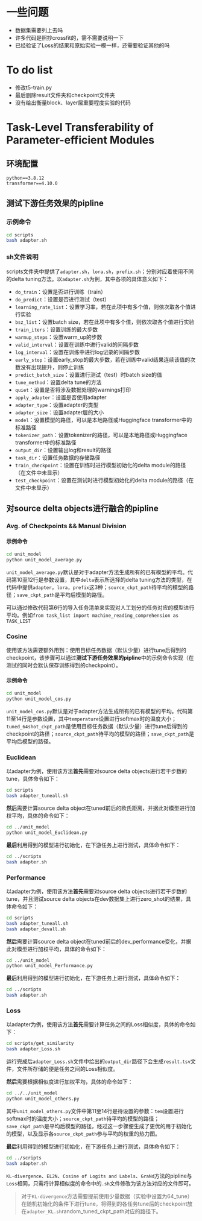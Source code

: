 # 一些问题

- 数据集需要列上去吗
- 许多代码是照抄crossfit的，需不需要说明一下
- 已经验证了Loss的结果和原始实验一模一样，还需要验证其他的吗





# To do list

- 修改t5-train.py
- 最后删除result文件夹和checkpoint文件夹
- 没有给出衡量block、layer层重要程度实验的代码





# Task-Level Transferability of Parameter-efficient Modules

## 环境配置

```
python==3.8.12
transformer==4.10.0
```


## 测试下游任务效果的pipline

### 示例命令

```bash
cd scripts
bash adapter.sh
```

### sh文件说明

scripts文件夹中提供了`adapter.sh`，`lora.sh`，`prefix.sh`；分别对应着使用不同的delta tuning方法。以`adapter.sh`为例，其中各项的具体意义如下：

- `do_train`：设置是否进行训练（train）
- `do_predict`：设置是否进行测试（test）
- `learning_rate_list`：设置学习率，若在此项中有多个值，则依次取各个值进行实验
- `bsz_list`：设置batch size，若在此项中有多个值，则依次取各个值进行实验
- `train_iters`：设置训练的最大步数
- `warmup_steps`：设置warm_up的步数
- `valid_interval`：设置在训练中进行valid的间隔步数
- `log_interval`：设置在训练中进行log记录的间隔步数
- `early_stop`：设置early_stop的最大步数，若在训练中valid结果连续该值的次数没有出现提升，则停止训练
- `predict_batch_size`：设置进行测试（test）时batch size的值
- `tune_method`：设置delta tune的方法
- `quiet`：设置是否将涉及数据处理的warnings打印
- `apply_adapter`：设置是否使用adapter
- `adapter_type`：设置adapter的类型
- `adapter_size`：设置adapter层的大小
- `model`：设置模型的路径，可以是本地路径或Huggingface transformer中的标准路径
- `tokenizer_path`：设置tokenizer的路径，可以是本地路径或Huggingface transformer中的标准路径
- `output_dir`：设置输出log和result的路径
- `task_dir`：设置任务数据的存储路径
- `train_checkpoint`：设置在训练时进行模型初始化的delta module的路径（在文件中未显示）
- `test_checkpoint`：设置在测试时进行模型初始化的delta module的路径（在文件中未显示）



## 对source delta objects进行融合的pipline

### Avg. of Checkpoints && Manual Division

#### 示例命令

```bash
cd unit_model
python unit_model_average.py
```

`unit_model_average.py`默认是对于adapter方法生成所有的已有模型的平均。代码第10至12行是参数设置，其中`delta`表示所选择的delta tuning方法的类型，在代码中提供`adapter`，`lora`，`prefix`这3种；`source_ckpt_path`待平均的模型的路径；`save_ckpt_path`是平均后模型的路径。

可以通过修改代码第6行的导入任务清单来实现对人工划分的任务对应的模型进行平均。例如`from task_list import machine_reading_comprehension as TASK_LIST`

### Cosine

使用该方法需要额外用到：使用目标任务数据（默认少量）进行tune后得到的checkpoint，该步骤可以通过**测试下游任务效果的pipline**中的示例命令实现（在测试的同时会默认保存训练得到的checkpoint）。

#### 示例命令

```bash
cd unit_model
python unit_model_cos.py
```

`unit_model_cos.py`默认是对于adapter方法生成所有的已有模型的平均。代码第11至14行是参数设置，其中`temperature`设置进行softmax时的温度大小；`tuned_64shot_ckpt_path`是使用目标任务数据（默认少量）进行tune后得到的checkpoint的路径；`source_ckpt_path`待平均的模型的路径；`save_ckpt_path`是平均后模型的路径。

### Euclidean

以adapter为例，使用该方法**首先**需要对source delta objects进行若干步数的tune，具体命令如下：

```bash
cd scripts
bash adapter_tuneall.sh
```

**然后**需要计算source delta object在tuned前后的欧氏距离，并据此对模型进行加权平均，具体的命令如下：

```bash
cd ../unit_model
python unit_model_Euclidean.py
```

**最后**利用得到的模型进行初始化，在下游任务上进行测试，具体命令如下：

```bash
cd ../scripts
bash adapter.sh
```

### Performance

以adapter为例，使用该方法**首先**需要对source delta objects进行若干步数的tune，并且测试source delta objects在dev数据集上进行zero_shot的结果，具体命令如下：

```bash
cd scripts
bash adapter_tuneall.sh
bash adapter_devall.sh
```

**然后**需要计算source delta object在tuned前后的dev_performance变化，并据此对模型进行加权平均，具体的命令如下：

```bash
cd ../unit_model
python unit_model_Performance.py
```

**最后**利用得到的模型进行初始化，在下游任务上进行测试，具体命令如下：

```bash
cd ../scripts
bash adapter.sh
```

### Loss

以adapter为例，使用该方法**首先**需要计算任务之间的Loss相似度，具体的命令如下：

```bash
cd scripts/get_similarity
bash adapter_Loss.sh
```

运行完成后`adapter_Loss.sh`文件中给出的`output_dir`路径下会生成`result.tsv`文件，文件所存储的便是任务之间的Loss相似度。

**然后**需要根据相似度进行加权平均，具体的命令如下：

```bash
cd ../../unit_model
python unit_model_others.py
```

其中`unit_model_others.py`文件中第11至14行是待设置的参数：`tem`设置进行softmax时的温度大小；`source_ckpt_path`待平均的模型的路径；`save_ckpt_path`是平均后模型的路径，经过这一步骤便生成了更优的用于初始化的模型，以及显示各`source_ckpt_path`参与平均的权重的热力图。

**最后**利用得到的模型进行初始化，在下游任务上进行测试，具体命令如下：

```bash
cd ../scripts
bash adapter.sh
```

`KL-divergence`、`EL2N`、`Cosine of Logits and Labels`、`GraNd`方法的pipline与`Loss`相同，只需将计算相似度的命令中的`.sh`文件修改为该方法对应的文件即可。

> 对于`KL-divergence`方法需要提前使用少量数据（实验中设置为64_tune）在随机初始化的条件下进行tune，将得到的各任务tune后的checkpoint放在`adapter_KL.sh`random_tuned_ckpt_path对应的路径下。

